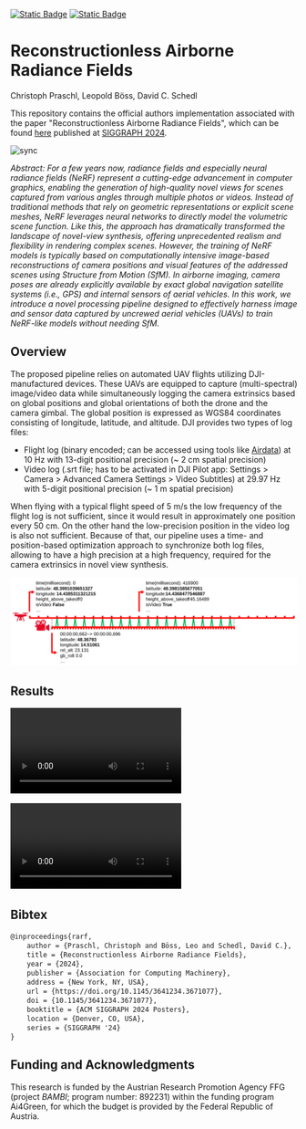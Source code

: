 [![Static Badge](https://img.shields.io/badge/DOI-10.1145%2F3641234.3671077-blue)](https://doi.org/10.1145/3641234.3671077) [![Static Badge](https://img.shields.io/badge/Webpage-bambi--eco.github.io%2FRARF%2F-blue)](https://bambi-eco.github.io/RARF)

# Reconstructionless Airborne Radiance Fields

Christoph Praschl, Leopold Böss, David C. Schedl

This repository contains the official authors implementation associated with the paper "Reconstructionless Airborne Radiance Fields", which can be found [here](https://doi.org/10.1145/3641234.3671077) published at [SIGGRAPH 2024](https://s2024.siggraph.org/).

![sync](./images/header.svg)

_Abstract: For a few years now, radiance fields and especially neural radiance fields (NeRF) represent a cutting-edge advancement in computer graphics, enabling the generation of high-quality novel views for scenes captured from various angles through multiple photos or videos. Instead of traditional methods that rely on geometric representations or explicit scene meshes, NeRF leverages neural networks to directly model the volumetric scene function. Like this, the approach has dramatically transformed the landscape of novel-view synthesis, offering unprecedented realism and flexibility in rendering complex scenes. However, the training of NeRF models is typically based on computationally intensive image-based reconstructions of camera positions and visual features of the addressed scenes using Structure from Motion (SfM). In airborne imaging, camera poses are already explicitly available by exact global navigation satellite systems (i.e., GPS) and internal sensors of aerial vehicles. In this work, we introduce a novel processing pipeline designed to effectively harness image and sensor data captured by uncrewed aerial vehicles (UAVs) to train NeRF-like models without needing SfM._

## Overview

The proposed pipeline relies on automated UAV flights utilizing DJI-manufactured devices. These UAVs are equipped to capture (multi-spectral) image/video data while simultaneously logging the camera extrinsics based on global positions and global orientations of both the drone and the camera gimbal. The global position is expressed as WGS84 coordinates consisting of longitude, latitude, and altitude. DJI provides two types of log files:
- Flight log (binary encoded; can be accessed using tools like [Airdata](https://airdata.com/)) at 10 Hz with 13-digit positional precision (~ 2 cm spatial precision)
- Video log (.srt file; has to be activated in DJI Pilot app: Settings > Camera > Advanced Camera Settings > Video Subtitles) at 29.97 Hz with 5-digit positional precision (~ 1 m spatial precision)

When flying with a typical flight speed of 5 m/s the low frequency of the flight log is not sufficient, since it would result in approximately one position every 50 cm. On the other hand the low-precision position in the video log is also not sufficient. Because of that, our pipeline uses a time- and position-based optimization approach to synchronize both log files, allowing to have a high precision at a high frequency, required for the camera extrinsics in novel view synthesis.

![sync](./images/sync.svg)


## Results

![Wentzelkirche](./results/church.mp4)

![FH Ellipse](./results/uas.mp4)

## Bibtex

```
@inproceedings{rarf,
    author = {Praschl, Christoph and Böss, Leo and Schedl, David C.},
    title = {Reconstructionless Airborne Radiance Fields},
    year = {2024},
    publisher = {Association for Computing Machinery},
    address = {New York, NY, USA},
    url = {https://doi.org/10.1145/3641234.3671077},
    doi = {10.1145/3641234.3671077},
    booktitle = {ACM SIGGRAPH 2024 Posters},
    location = {Denver, CO, USA},
    series = {SIGGRAPH '24}
}
```

## Funding and Acknowledgments

This research is funded by the Austrian Research Promotion Agency FFG (project _BAMBI_; program number: 892231) within the funding program Ai4Green, for which the budget is provided by the Federal Republic of Austria. 

